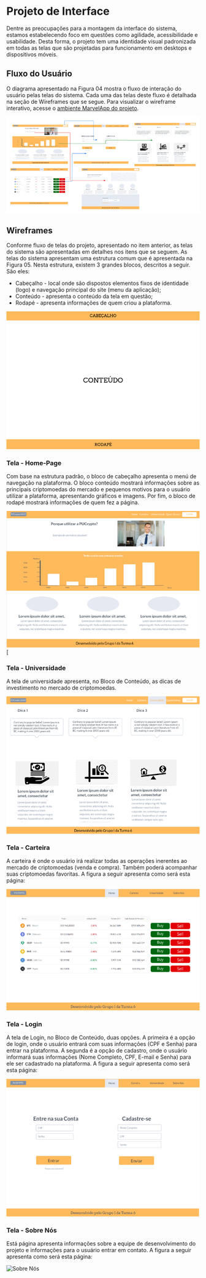 
# Projeto de Interface

Dentre as preocupações para a montagem da interface do sistema, estamos estabelecendo foco em questões como agilidade, acessibilidade e usabilidade. Desta forma, o projeto tem uma identidade visual padronizada em todas as telas que são projetadas para funcionamento em desktops e dispositivos móveis. 

## Fluxo do Usuário

O diagrama apresentado na Figura 04 mostra o fluxo de interação do usuário pelas telas do sistema. Cada uma das telas deste fluxo é detalhada na seção de Wireframes que se segue. Para visualizar o wireframe interativo, acesse o [ambiente MarvelApp do projeto](https://marvelapp.com/prototype/i41ajjb). 

 ![UserFlow](img/user-flow.png)


## Wireframes

Conforme fluxo de telas do projeto, apresentado no item anterior, as telas do sistema são apresentadas em detalhes nos itens que se seguem. As telas do sistema apresentam uma estrutura comum que é apresentada na Figura 05. Nesta estrutura, existem 3 grandes blocos, descritos a seguir. São eles: 

* Cabeçalho - local onde são dispostos elementos fixos de identidade (logo) e navegação principal do site (menu da aplicação);
* Conteúdo - apresenta o conteúdo da tela em questão; 
* Rodapé - apresenta informações de quem criou a plataforma.

![Padrão de Layout](img/padrao.png)
 
### Tela - Home-Page

Com base na estrutura padrão, o bloco de cabeçalho apresenta o menú de navegação na plataforma. O bloco conteúdo mostrará informações sobre as principais criptomoedas do mercado e pequenos motivos para o usuário utilizar a plataforma, apresentando gráficos e imagens. Por fim, o bloco de rodapé mostrará informações de quem fez a página.

![Home](img/home-2.png)[

### Tela - Universidade

A tela de universidade apresenta, no Bloco de Conteúdo, as dicas de investimento no mercado de criptomoedas. 

![Universidade](img/universidade.png)

### Tela - Carteira

A carteira é onde o usuário irá realizar todas as operações inerentes ao mercado de criptomoedas (venda e compra). Também poderá acompanhar suas criptomoedas favoritas. A figura a seguir apresenta como será esta página:

![Carteira](img/carteira.png)

### Tela - Login

A tela de Login, no Bloco de Conteúdo, duas opções. A primeira é a opção de login, onde o usuário entrará com suas informações (CPF e Senha) para entrar na plataforma. A segunda é a opção de cadastro, onde o usuário informará suas informações (Nome Completo, CPF, E-mail e Senha) para ele ser cadastrado na plataforma. A figura a seguir apresenta como será esta página: 

![Login](img/login.png)

### Tela - Sobre Nós

Está página apresenta informações sobre a equipe de desenvolvimento do projeto e informações para o usuário entrar em contato. A figura a seguir apresenta como será esta página: 

![Sobre Nós](img/sobre-nós.png)
